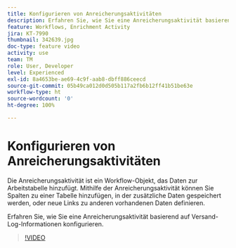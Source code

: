 ```yaml
---
title: Konfigurieren von Anreicherungsaktivitäten
description: Erfahren Sie, wie Sie eine Anreicherungsaktivität basierend auf Versand-Log-Informationen konfigurieren.
feature: Workflows, Enrichment Activity
jira: KT-7990
thumbnail: 342639.jpg
doc-type: feature video
activity: use
team: TM
role: User, Developer
level: Experienced
exl-id: 8a4653be-ae69-4c9f-aab8-dbff886ceecd
source-git-commit: 05b49ca012d0d505b117a2fb6b12ff41b51be63e
workflow-type: ht
source-wordcount: '0'
ht-degree: 100%

---
```


# Konfigurieren von Anreicherungsaktivitäten

Die Anreicherungsaktivität ist ein Workflow-Objekt, das Daten zur Arbeitstabelle hinzufügt. Mithilfe der Anreicherungsaktivität können Sie Spalten zu einer Tabelle hinzufügen, in der zusätzliche Daten gespeichert werden, oder neue Links zu anderen vorhandenen Daten definieren.

Erfahren Sie, wie Sie eine Anreicherungsaktivität basierend auf Versand-Log-Informationen konfigurieren.

>[!VIDEO](https://video.tv.adobe.com/v/342639?quality=12&learn=on)
